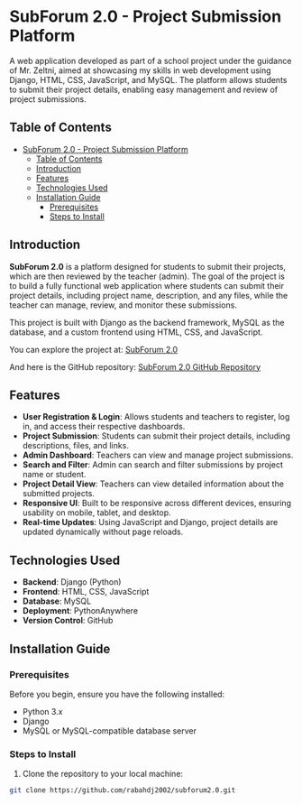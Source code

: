 # SubForum 2.0 - Project Submission Platform

A web application developed as part of a school project under the guidance of Mr. Zeltni, aimed at showcasing my skills in web development using Django, HTML, CSS, JavaScript, and MySQL. The platform allows students to submit their project details, enabling easy management and review of project submissions.

## Table of Contents
- [SubForum 2.0 - Project Submission Platform](#subforum-20---project-submission-platform)
  - [Table of Contents](#table-of-contents)
  - [Introduction](#introduction)
  - [Features](#features)
  - [Technologies Used](#technologies-used)
  - [Installation Guide](#installation-guide)
    - [Prerequisites](#prerequisites)
    - [Steps to Install](#steps-to-install)

## Introduction
**SubForum 2.0** is a platform designed for students to submit their projects, which are then reviewed by the teacher (admin). The goal of the project is to build a fully functional web application where students can submit their project details, including project name, description, and any files, while the teacher can manage, review, and monitor these submissions.

This project is built with Django as the backend framework, MySQL as the database, and a custom frontend using HTML, CSS, and JavaScript.

You can explore the project at: [SubForum 2.0](https://subforum.pythonanywhere.com/)

And here is the GitHub repository: [SubForum 2.0 GitHub Repository](https://github.com/rabahdj2002/subforum2.0)

## Features
- **User Registration & Login**: Allows students and teachers to register, log in, and access their respective dashboards.
- **Project Submission**: Students can submit their project details, including descriptions, files, and links.
- **Admin Dashboard**: Teachers can view and manage project submissions.
- **Search and Filter**: Admin can search and filter submissions by project name or student.
- **Project Detail View**: Teachers can view detailed information about the submitted projects.
- **Responsive UI**: Built to be responsive across different devices, ensuring usability on mobile, tablet, and desktop.
- **Real-time Updates**: Using JavaScript and Django, project details are updated dynamically without page reloads.

## Technologies Used
- **Backend**: Django (Python)
- **Frontend**: HTML, CSS, JavaScript
- **Database**: MySQL
- **Deployment**: PythonAnywhere
- **Version Control**: GitHub

## Installation Guide

### Prerequisites
Before you begin, ensure you have the following installed:
- Python 3.x
- Django
- MySQL or MySQL-compatible database server

### Steps to Install
1. Clone the repository to your local machine:

```bash
git clone https://github.com/rabahdj2002/subforum2.0.git
